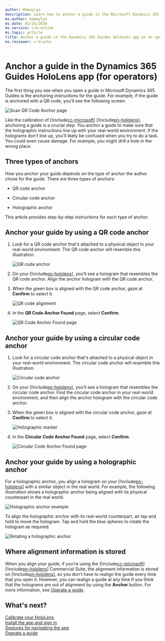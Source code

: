 ```yaml
---
author: Mamaylya
description: Learn how to anchor a guide in the Microsoft Dynamics 365 Guides HoloLens app if you're an operator.
ms.author: mamaylya
ms.date: 02/25/2020
ms.service: crm-online
ms.topic: article
title: Anchor a guide in the Dynamics 365 Guides HoloLens app as an operator
ms.reviewer: v-brycho
---
```


# Anchor a guide in the Dynamics 365 Guides HoloLens app (for operators)

The first thing you see when you open a guide in Microsoft Dynamics 365 Guides is the anchoring instructions for the guide. For example, if the guide is anchored with a QR code, you'll see the following screen.

![Scan QR Code Anchor page](media/qr-code-scan.PNG "Scan QR Code Anchor page")

Like the calibration of [!include[cc-microsoft](../includes/cc-microsoft.md)] [!include[pn-hololens](../includes/pn-hololens.md)], anchoring a guide is a crucial step. You anchor a guide to make sure that the holographic instructions line up with your real-world environment. If the holograms don't line up, you'll likely be confused when you try to do a task. You could even cause damage. For example, you might drill a hole in the wrong place.

## Three types of anchors

How you anchor your guide depends on the type of anchor the author chose for the guide. There are three types of anchors: 

- QR code anchor

- Circular code anchor

- Holographic anchor

This article provides step-by-step instructions for each type of anchor.

## Anchor your guide by using a QR code anchor

1. Look for a QR code anchor that's attached to a physical object in your real-world environment. The QR code anchor will resemble this illustration.

    ![QR code anchor](media/qr-code-example.PNG "QR code anchor")

2. On your [!include[pn-hololens](../includes/pn-hololens.md)], you'll see a hologram that resembles the QR code anchor. Align the anchor hologram with the QR code anchor.

3. When the green box is aligned with the QR code anchor, gaze at **Confirm** to select it.

    ![QR code alignment](media/qr-code-green-outline.PNG "QR code alignment")

4. In the **QR Code Anchor Found** page, select **Confirm**.

    ![QR Code Anchor Found page](media/qr-code-confirm.PNG "QR Code Anchor Found page")


## Anchor your guide by using a circular code anchor

1. Look for a circular code anchor that's attached to a physical object in your real-world environment. The circular code anchor will resemble this illustration.

    ![Circular code anchor](media/circular-code-example.PNG "Circular code anchor")

2. On your [!include[pn-hololens](../includes/pn-hololens.md)], you'll see a hologram that resembles the circular code anchor. Find the circular code anchor in your real-world environment, and then align the anchor hologram with the circular code anchor.

3. When the green box is aligned with the circular code anchor, gaze at **Confirm** to select it.

    ![Holographic marker](media/circular-code-green-outline.PNG "Holographic marker")

4. In the **Circular Code Anchor Found** page, select **Confirm**.

    ![Circular Code Anchor Found page](media/circular-code-confirm.PNG "Circular Code Anchor Found page")

## Anchor your guide by using a holographic anchor

For a holographic anchor, you align a hologram on your [!include[pn-hololens](../includes/pn-hololens.md)] with a similar object in the real world. For example, the following illustration shows a holographic anchor being aligned with its physical counterpart in the real world.

![Holographic anchor example](media/digital-anchor-example.PNG "Holographic anchor example")

To align the holographic anchor with its real-world counterpart, air tap and hold to move the hologram. Tap and hold the blue spheres to rotate the hologram as required.

![Rotating a holographic anchor](media/rotate-digital-anchor.PNG "Rotating a holographic anchor")

## Where alignment information is stored

When you align your guide, if you're using the [!include[cc-microsoft](../includes/cc-microsoft.md)] [!include[pn-hololens](../includes/pn-hololens.md)] Commercial Suite, the alignment information is stored on [!include[pn-hololens](../includes/pn-hololens.md)], so you don't have to realign the guide every time that you open it. However, you can realign a guide at any time if you think that the holograms are out of alignment by using the **Anchor** button. For more information, see [Operate a guide](operator-orientation.md).

## What's next?

[Calibrate your HoloLens](operator-calibrate.md)<br>
[Install the app and sign in](install-sign-in-operator.md)<br>
[Gestures for navigating the app](operator-gestures.md)<br>
[Operate a guide](operator-orientation.md)
